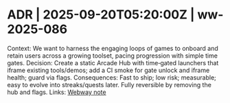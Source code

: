 # ADR | 2025-09-20T05:20:00Z | ww-2025-086

Context: We want to harness the engaging loops of games to onboard and retain users across a growing toolset, pacing progression with simple time gates.
Decision: Create a static Arcade Hub with time‑gated launchers that iframe existing tools/demos; add a CI smoke for gate unlock and iframe health; guard via flags.
Consequences: Fast to ship; low risk; measurable; easy to evolve into streaks/quests later. Fully reversible by removing the hub and flags.
Links: [Webway note](../../../../scaffolds/webway_ww-2025-086_gameful_tool_virtualization.md)
